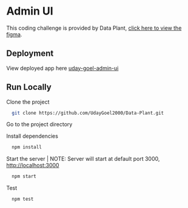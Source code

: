 # Admin UI

This coding challenge is provided by Data Plant, [click here to view the figma](https://www.figma.com/file/OrULleUfeA207X0woruVrb/Dataplant-Test?node-id=1%3A672&mode=dev).

## Deployment

View deployed app here [uday-goel-admin-ui](https://data-plant-dashboard.netlify.app)

## Run Locally

Clone the project

```bash
  git clone https://github.com/UdayGoel2000/Data-Plant.git
```

Go to the project directory

Install dependencies

```bash
  npm install
```

Start the server | NOTE: Server will start at default port 3000, [http://localhost:3000](http://localhost:3000)

```bash
  npm start
```

Test

```bash
  npm test
```
